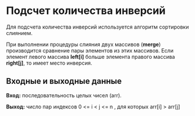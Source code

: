 # Подсчет количества инверсий

Для подсчета количества инверсий используется алгоритм сортировки слиянием.

При выполнении процедуры слияния двух массивов (**merge**) производится сравнение пары элементов из этих массивов.
Если элемент левого массива **left[i]** больше элемента правого массива **right[j]**, то имеет место инверсия.


## Входные и выходные данные

**Вход:**  последовательность целых чисел (arr).

**Выход:** число пар индексов 0 <= i < j <= n , для которых arr[i] > arr[j]